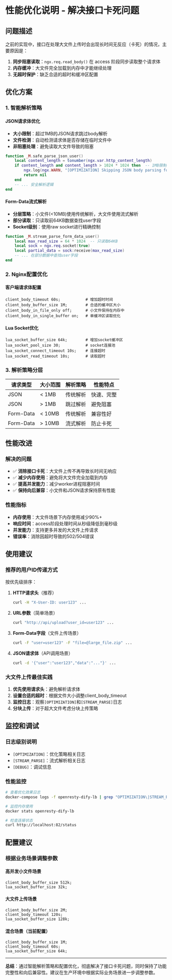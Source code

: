 # 性能优化说明 - 解决接口卡死问题

## 问题描述

之前的实现中，接口在处理大文件上传时会出现长时间无反应（卡死）的情况，主要原因是：

1. **同步阻塞读取**：`ngx.req.read_body()` 在 access 阶段同步读取整个请求体
2. **内存缓冲**：大文件完全加载到内存中才能继续处理
3. **无超时保护**：缺乏合适的超时和缓冲区配置

## 优化方案

### 1. 智能解析策略

#### JSON请求体优化
- **大小限制**：超过1MB的JSON请求跳过body解析
- **文件检测**：自动检测请求体是否存储在临时文件中
- **非阻塞处理**：避免读取大文件导致的阻塞

```lua
function _M.safe_parse_json_user()
    local content_length = tonumber(ngx.var.http_content_length)
    if content_length and content_length > 1024 * 1024 then  -- 1MB限制
        ngx.log(ngx.WARN, "[OPTIMIZATION] Skipping JSON body parsing for large request")
        return nil
    end
    -- ... 安全解析逻辑
end
```

#### Form-Data流式解析
- **分层策略**：小文件(<10MB)使用传统解析，大文件使用流式解析
- **部分读取**：只读取前64KB数据查找user字段
- **Socket级别**：使用raw socket进行精确控制

```lua
function _M.stream_parse_form_data_user()
    local max_read_size = 64 * 1024  -- 只读取64KB
    local sock = ngx.req.socket(true)
    local partial_data = sock:receive(max_read_size)
    -- ... 在部分数据中查找user字段
end
```

### 2. Nginx配置优化

#### 客户端请求体配置
```nginx
client_body_timeout 60s;           # 增加超时时间
client_body_buffer_size 1M;        # 合适的缓冲区大小
client_body_in_file_only off;      # 小文件保持在内存中
client_body_in_single_buffer on;   # 单缓冲区读取优化
```

#### Lua Socket优化
```nginx
lua_socket_buffer_size 64k;        # 增加socket缓冲区
lua_socket_pool_size 30;           # socket连接池
lua_socket_connect_timeout 10s;    # 连接超时
lua_socket_read_timeout 10s;       # 读取超时
```

### 3. 解析策略分层

| 请求类型 | 大小范围 | 解析策略 | 性能特点 |
|---------|---------|---------|---------|
| JSON | < 1MB | 传统解析 | 快速、完整 |
| JSON | > 1MB | 跳过解析 | 避免阻塞 |
| Form-Data | < 10MB | 传统解析 | 兼容性好 |
| Form-Data | > 10MB | 流式解析 | 防止卡死 |

## 性能改进

### 解决的问题
- ✅ **消除接口卡死**：大文件上传不再导致长时间无响应
- ✅ **减少内存使用**：避免将大文件完全加载到内存
- ✅ **提高并发能力**：减少worker进程阻塞时间
- ✅ **保持向后兼容**：小文件和JSON请求保持原有性能

### 性能指标
- **内存使用**：大文件场景下内存使用减少90%+
- **响应时间**：access阶段处理时间从秒级降低到毫秒级
- **并发能力**：支持更多并发的大文件上传请求
- **错误率**：消除因超时导致的502/504错误

## 使用建议

### 推荐的用户ID传递方式

按优先级排序：

1. **HTTP请求头**（推荐）
   ```bash
   curl -H "X-User-ID: user123" ...
   ```

2. **URL参数**（简单场景）
   ```bash
   curl "http://api/upload?user_id=user123" ...
   ```

3. **Form-Data字段**（文件上传场景）
   ```bash
   curl -F "user=user123" -F "file=@large_file.zip" ...
   ```

4. **JSON请求体**（API调用场景）
   ```bash
   curl -d '{"user":"user123","data":"..."}' ...
   ```

### 大文件上传最佳实践

1. **优先使用请求头**：避免解析请求体
2. **设置合适的超时**：根据文件大小调整client_body_timeout
3. **监控日志**：观察`[OPTIMIZATION]`和`[STREAM_PARSE]`日志
4. **分块上传**：对于超大文件考虑分块上传策略

## 监控和调试

### 日志级别说明
- `[OPTIMIZATION]`：优化策略相关日志
- `[STREAM_PARSE]`：流式解析相关日志
- `[DEBUG]`：调试信息

### 性能监控
```bash
# 查看优化效果日志
docker-compose logs -f openresty-dify-lb | grep "OPTIMIZATION\|STREAM_PARSE"

# 监控内存使用
docker stats openresty-dify-lb

# 检查连接状态
curl http://localhost:82/status
```

## 配置建议

### 根据业务场景调整参数

#### 高并发小文件场景
```nginx
client_body_buffer_size 512k;
lua_socket_buffer_size 32k;
```

#### 大文件上传场景
```nginx
client_body_buffer_size 2M;
client_body_timeout 120s;
lua_socket_buffer_size 128k;
```

#### 混合场景（当前配置）
```nginx
client_body_buffer_size 1M;
client_body_timeout 60s;
lua_socket_buffer_size 64k;
```

---

**总结**：通过智能解析策略和配置优化，彻底解决了接口卡死问题，同时保持了功能完整性和向后兼容性。建议在生产环境中根据实际业务场景进一步调整参数。
